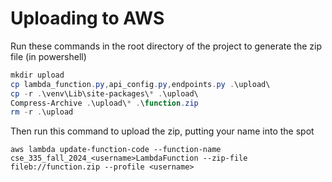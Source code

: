 # Uploading to AWS

Run these commands in the root directory of the project to generate the zip file (in powershell)
```powershell
mkdir upload
cp lambda_function.py,api_config.py,endpoints.py .\upload\
cp -r .\venv\Lib\site-packages\* .\upload\
Compress-Archive .\upload\* .\function.zip
rm -r .\upload
```

Then run this command to upload the zip, putting your name into the <username> spot
```
aws lambda update-function-code --function-name cse_335_fall_2024_<username>LambdaFunction --zip-file fileb://function.zip --profile <username>
```
